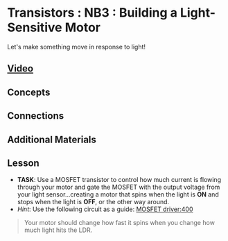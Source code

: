 # Transistors : NB3 : Building a Light-Sensitive Motor
Let's make something move in response to light!

## [Video](https://vimeo.com/1032454998)

## Concepts

## Connections

## Additional Materials

## Lesson
- **TASK**: Use a MOSFET transistor to control how much current is flowing through your motor and gate the MOSFET with the output voltage from your light sensor...creating a motor that spins when the light is **ON** and stops when the light is **OFF**, or the other way around.
- *Hint*: Use the following circuit as a guide: [MOSFET driver:400](/boxes/transistors/_resources/images/MOSFET_motor_driver.png)
> Your motor should change how fast it spins when you change how much light hits the LDR.